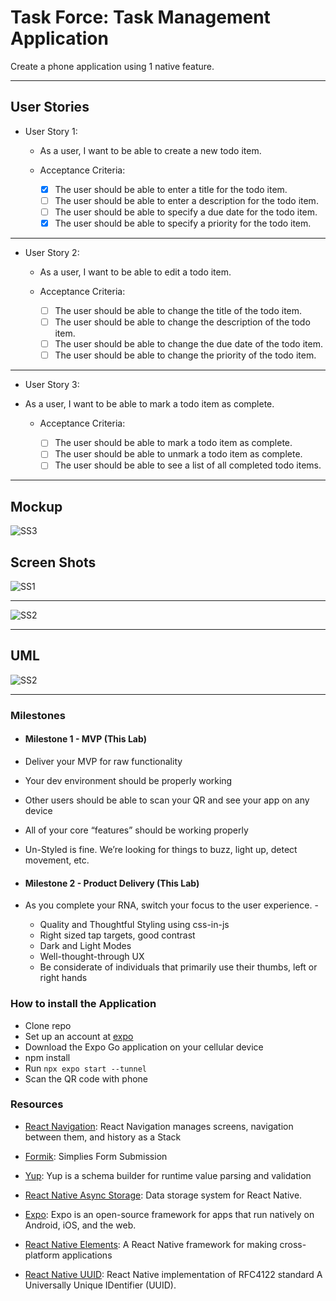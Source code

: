 # Task Force: Task Management Application

Create a phone application using 1 native feature. 

---

## User Stories

- User Story 1:

  - As a user, I want to be able to create a new todo item.

  - Acceptance Criteria:

    - [x] The user should be able to enter a title for the todo item.
    - [ ] The user should be able to enter a description for the todo item.
    - [ ] The user should be able to specify a due date for the todo item.
    - [x] The user should be able to specify a priority for the todo item.

---

- User Story 2:

  - As a user, I want to be able to edit a todo item.

  - Acceptance Criteria:

    - [ ] The user should be able to change the title of the todo item.
    - [ ] The user should be able to change the description of the todo item.
    - [ ] The user should be able to change the due date of the todo item.
    - [ ] The user should be able to change the priority of the todo item.

---

- User Story 3:

- As a user, I want to be able to mark a todo item as complete.

  - Acceptance Criteria:

    - [ ] The user should be able to mark a todo item as complete.
    - [ ] The user should be able to unmark a todo item as complete.
    - [ ] The user should be able to see a list of all completed todo items.

---

## Mockup

![SS3](./assets/SS3.PNG)

## Screen Shots

![SS1](./assets/SS1.PNG)

---

![SS2](./assets/SS2.PNG)

---

## UML

![SS2](./assets/UML.PNG)

---


### Milestones

- #### Milestone 1 - MVP (This Lab)

- Deliver your MVP for raw functionality
- Your dev environment should be properly working
- Other users should be able to scan your QR and see your app on any device
- All of your core “features” should be working properly
- Un-Styled is fine. We’re looking for things to buzz, light up, detect movement, etc.

- #### Milestone 2 - Product Delivery (This Lab)

- As you complete your RNA, switch your focus to the user experience. -
  - Quality and Thoughtful Styling using css-in-js
  - Right sized tap targets, good contrast
  - Dark and Light Modes
  - Well-thought-through UX
  - Be considerate of individuals that primarily use their thumbs, left or right hands

### How to install the Application

- Clone repo
- Set up an account at [expo](https://expo.io)
- Download the Expo Go application on your cellular device
- npm install
- Run `npx expo start --tunnel`
- Scan the QR code with phone 

### Resources

- [React Navigation](https://reactnavigation.org/): React Navigation manages screens, navigation between them, and history as a Stack

- [Formik](https://formik.org/): Simplies Form Submission

- [Yup](github.com/jquense/yup): Yup is a schema builder for runtime value parsing and validation

- [React Native Async Storage](https://react-native-async-storage.github.io): Data storage system for React Native.

- [Expo](https://expo.io/): Expo is an open-source framework for apps that run natively on Android, iOS, and the web.

- [React Native Elements](https://reactnativeelements.com/): A React Native framework for making cross-platform applications

- [React Native UUID](https://github.com/eugenehp/react-native-uuid): React Native implementation of RFC4122 standard A Universally Unique  IDentifier (UUID).
